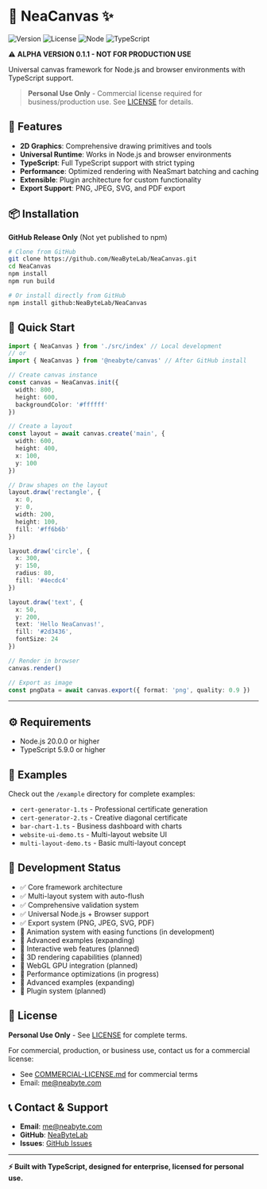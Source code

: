 # 🎨 NeaCanvas ✨

![Version](https://img.shields.io/badge/version-0.1.1-blue)
![License](https://img.shields.io/badge/license-PROPRIETARY-red)
![Node](https://img.shields.io/badge/node-%3E%3D20.0.0-green)
![TypeScript](https://img.shields.io/badge/typescript-%3E%3D5.9.0-blue)

⚠️ **ALPHA VERSION 0.1.1 - NOT FOR PRODUCTION USE**

Universal canvas framework for Node.js and browser environments with TypeScript support.

> **Personal Use Only** - Commercial license required for business/production use. See [LICENSE](LICENSE) for details.

## 🚀 Features

- **2D Graphics**: Comprehensive drawing primitives and tools
- **Universal Runtime**: Works in Node.js and browser environments
- **TypeScript**: Full TypeScript support with strict typing
- **Performance**: Optimized rendering with NeaSmart batching and caching
- **Extensible**: Plugin architecture for custom functionality
- **Export Support**: PNG, JPEG, SVG, and PDF export

## 📦 Installation

**GitHub Release Only** (Not yet published to npm)

```bash
# Clone from GitHub
git clone https://github.com/NeaByteLab/NeaCanvas.git
cd NeaCanvas
npm install
npm run build

# Or install directly from GitHub
npm install github:NeaByteLab/NeaCanvas
```

## 🚀 Quick Start

```typescript
import { NeaCanvas } from './src/index' // Local development
// or
import { NeaCanvas } from '@neabyte/canvas' // After GitHub install

// Create canvas instance
const canvas = NeaCanvas.init({
  width: 800,
  height: 600,
  backgroundColor: '#ffffff'
})

// Create a layout
const layout = await canvas.create('main', {
  width: 600,
  height: 400,
  x: 100,
  y: 100
})

// Draw shapes on the layout
layout.draw('rectangle', {
  x: 0,
  y: 0,
  width: 200,
  height: 100,
  fill: '#ff6b6b'
})

layout.draw('circle', {
  x: 300,
  y: 150,
  radius: 80,
  fill: '#4ecdc4'
})

layout.draw('text', {
  x: 50,
  y: 200,
  text: 'Hello NeaCanvas!',
  fill: '#2d3436',
  fontSize: 24
})

// Render in browser
canvas.render()

// Export as image
const pngData = await canvas.export({ format: 'png', quality: 0.9 })
```

---

## ⚙️ Requirements

- Node.js 20.0.0 or higher
- TypeScript 5.9.0 or higher

## 🎯 Examples

Check out the `/example` directory for complete examples:
- `cert-generator-1.ts` - Professional certificate generation
- `cert-generator-2.ts` - Creative diagonal certificate
- `bar-chart-1.ts` - Business dashboard with charts
- `website-ui-demo.ts` - Multi-layout website UI
- `multi-layout-demo.ts` - Basic multi-layout concept

## 🔄 Development Status

- ✅ Core framework architecture
- ✅ Multi-layout system with auto-flush
- ✅ Comprehensive validation system
- ✅ Universal Node.js + Browser support
- ✅ Export system (PNG, JPEG, SVG, PDF)
- 🚧 Animation system with easing functions (in development)
- 🚧 Advanced examples (expanding)
- 🚧 Interactive web features (planned)
- 🚧 3D rendering capabilities (planned)
- 🚧 WebGL GPU integration (planned)
- 🚧 Performance optimizations (in progress)
- 🚧 Advanced examples (expanding)
- 🚧 Plugin system (planned)

## 📄 License

**Personal Use Only** - See [LICENSE](LICENSE) for complete terms.

For commercial, production, or business use, contact us for a commercial license:
- See [COMMERCIAL-LICENSE.md](COMMERCIAL-LICENSE.md) for commercial terms
- Email: me@neabyte.com

## 📞 Contact & Support

- **Email**: me@neabyte.com
- **GitHub**: [NeaByteLab](https://github.com/NeaByteLab)
- **Issues**: [GitHub Issues](https://github.com/NeaByteLab/NeaCanvas/issues)

---

**⚡ Built with TypeScript, designed for enterprise, licensed for personal use.**
